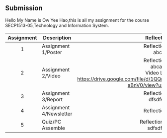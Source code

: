 ## Submission
Hello My Name is Ow Yee Hao,this is all my assignment for the course SECP1513-05,Technology and Information System.

| Assignment | Description  | Reflection |
| :-----: |  ------ | :-----: | 
| 1 | Assignment 1/Poster | Reflection 1 <br> abc| 
| 2 | Assignment 2/Video | Reflection 2 <br> abcac <br> Video Link <br> https://drive.google.com/file/d/1QQrl8fAqlyW8WHLCHnxA3a1ZN6-aBnV0/view?usp=sharing| 
| 3 | Assignment 3/Report | Reflection 3 <br> dfsdfsd | 
| 4 | Assignment 4/Newsletter | Reflection 4 <br>|
| 5 | Quiz/PC Assemble | Reflection Quiz <br> sdfsdfsd|
